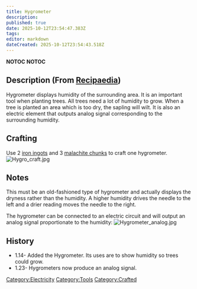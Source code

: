 ```yaml
---
title: Hygrometer
description: 
published: true
date: 2025-10-12T23:54:47.383Z
tags: 
editor: markdown
dateCreated: 2025-10-12T23:54:43.518Z
---
```


__NOTOC__ __NOTOC__

## Description (From [Recipaedia](Recipaedia "wikilink"))

Hygrometer displays humidity of the surrounding area. It is an important
tool when planting trees. All trees need a lot of humidity to grow. When
a tree is planted an area which is too dry, the sapling will wilt. It is
also an electric element that outputs analog signal corresponding to the
surrounding humidity.

## Crafting

Use 2 [iron ingots](Iron_Ingot "wikilink") and 3 [malachite
chunks](Malachite_Chunk "wikilink") to craft one hygrometer.
![Hygro_craft.jpg](Hygro_craft.jpg "Hygro_craft.jpg")

## Notes

This must be an old-fashioned type of hygrometer and actually displays
the dryness rather than the humidity. A higher humidity drives the
needle to the left and a drier reading moves the needle to the right.

The hygrometer can be connected to an electric circuit and will output
an analog signal proportionate to the humidity:
![Hygrometer_analog.jpg](Hygrometer_analog.jpg "Hygrometer_analog.jpg")

## History

  - 1.14- Added the Hygrometer. Its uses are to show humidity so trees
    could grow.
  - 1.23- Hygrometers now produce an analog signal.

[Category:Electricity](Category:Electricity "wikilink")
[Category:Tools](Category:Tools "wikilink")
[Category:Crafted](Category:Crafted "wikilink")